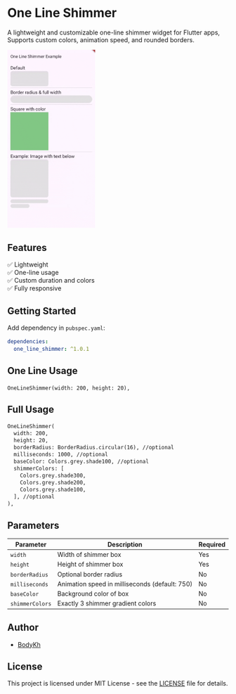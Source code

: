 # One Line Shimmer

A lightweight and customizable one-line shimmer widget for Flutter apps, Supports custom colors, animation speed, and rounded borders.

<img src="https://github.com/Abdulrhman-Khaled/one_line_shimmer/blob/main/example.gif" alt="drawing" width="200"/>

## Features

✅ Lightweight  
✅ One-line usage  
✅ Custom duration and colors  
✅ Fully responsive

## Getting Started

Add dependency in `pubspec.yaml`:

```yaml
dependencies:
  one_line_shimmer: ^1.0.1
```

## One Line Usage
```
OneLineShimmer(width: 200, height: 20),
```

## Full Usage
```
OneLineShimmer(
  width: 200,
  height: 20,
  borderRadius: BorderRadius.circular(16), //optional
  milliseconds: 1000, //optional
  baseColor: Colors.grey.shade100, //optional
  shimmerColors: [
    Colors.grey.shade300,
    Colors.grey.shade200,
    Colors.grey.shade100,
  ], //optional
),
```

## Parameters
| Parameter       | Description                                    | Required   |
| --------------- | ---------------------------------------------- | ---------- |
| `width`         | Width of shimmer box                           | Yes        |
| `height`        | Height of shimmer box                          | Yes        |
| `borderRadius`  | Optional border radius                         | No         |
| `milliseconds`  | Animation speed in milliseconds (default: 750) | No         |
| `baseColor`     | Background color of box                        | No         |
| `shimmerColors` | Exactly 3 shimmer gradient colors              | No         |

## Author

- [BodyKh](https://github.com/Abdulrhman-Khaled)

## License

This project is licensed under MIT License - see the [LICENSE](https://github.com/Abdulrhman-Khaled/one_line_shimmer/blob/main/LICENSE) file for details.
